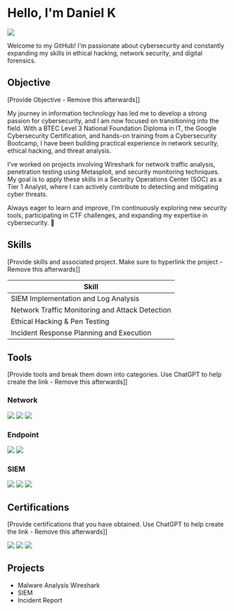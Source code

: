 # Hello, I'm Daniel K
<a href="https://linkedin.com"><img src="https://img.shields.io/badge/-LinkedIn-0072b1?&style=for-the-badge&logo=linkedin&logoColor=white" /></a>

Welcome to my GitHub! I'm passionate about cybersecurity and constantly expanding my skills in ethical hacking, network security, and digital forensics.

## Objective
[Provide Objective - Remove this afterwards]]

My journey in information technology has led me to develop a strong passion for cybersecurity, and I am now focused on transitioning into the field. With a BTEC Level 3 National Foundation Diploma in IT, the Google Cybersecurity Certification, and hands-on training from a Cybersecurity Bootcamp, I have been building practical experience in network security, ethical hacking, and threat analysis.

I’ve worked on projects involving Wireshark for network traffic analysis, penetration testing using Metasploit, and security monitoring techniques. My goal is to apply these skills in a Security Operations Center (SOC) as a Tier 1 Analyst, where I can actively contribute to detecting and mitigating cyber threats.

Always eager to learn and improve, I’m continuously exploring new security tools, participating in CTF challenges, and expanding my expertise in cybersecurity. 🚀

## Skills
[Provide skills and associated project. Make sure to hyperlink the project - Remove this afterwards]]

| Skill                                         |          
|-----------------------------------------------|
| SIEM Implementation and Log Analysis          | 
| Network Traffic Monitoring and Attack Detection | 
| Ethical Hacking & Pen Testing                 | 
| Incident Response Planning and Execution      | 

## Tools
[Provide tools and break them down into categories. Use ChatGPT to help create the link - Remove this afterwards]]

### Network
<div>
    <img src="https://img.shields.io/badge/-Wireshark-1679A7?&style=for-the-badge&logo=Wireshark&logoColor=white" />
    <img src="https://img.shields.io/badge/-Suricata-EF3B2D?&style=for-the-badge&logo=Suricata&logoColor=white" />
    <img src="https://img.shields.io/badge/-Zeek-777BB4?&style=for-the-badge&logo=Zeek&logoColor=white" />
</div>

### Endpoint
<div>
    <img src="https://img.shields.io/badge/-Microsoft_Defender_for_Endpoint-00A4EF?&style=for-the-badge&logo=Microsoft&logoColor=white" />
    <img src="https://img.shields.io/badge/-Velociraptor-4B275F?&style=for-the-badge&logo=Velociraptor&logoColor=white" />
</div>

### SIEM
<div>
    <img src="https://img.shields.io/badge/-Microsoft_Sentinel-0078D4?&style=for-the-badge&logo=Microsoft&logoColor=white" />
    <img src="https://img.shields.io/badge/-Splunk-000000?&style=for-the-badge&logo=Splunk&logoColor=white" />
    <img src="https://img.shields.io/badge/-Elastic-005571?&style=for-the-badge&logo=Elastic&logoColor=white" />
</div>

## Certifications
[Provide certifications that you have obtained. Use ChatGPT to help create the link - Remove this afterwards]]
<div>
<img src="https://www.google.com/url?sa=i&url=https%3A%2F%2Fvocal.media%2Feducation%2F10-google-certification-tips-to-help-you-pass&psig=AOvVaw0TffzAlQ0_lhbTpSRCVtQq&ust=1741818212947000&source=images&cd=vfe&opi=89978449&ved=0CBYQjRxqFwoTCJiNj9OIg4wDFQAAAAAdAAAAABAE&style=for-the-badge&logo=CompTIA&logoColor=white" />
<img src="https://img.shields.io/badge/-Network%2B-007ACC?&style=for-the-badge&logo=CompTIA&logoColor=white" />
<img src="https://img.shields.io/badge/-A%2B-4D4D4D?&style=for-the-badge&logo=CompTIA&logoColor=white" />
</div>

## Projects
- Malware Analysis Wireshark
- SIEM
- Incident Report
